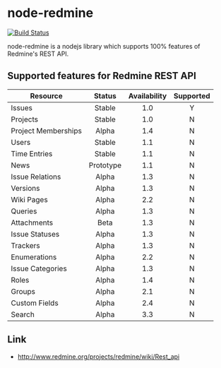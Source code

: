 node-redmine
===============
[![Build Status](https://travis-ci.org/zanran/node-redmine.svg?branch=master)](https://travis-ci.org/zanran/node-redmine)

node-redmine is a nodejs library which supports 100% features of Redmine's REST API.

## Supported features for Redmine REST API

|Resource|Status|Availability|Supported|
|------------- |:-------------:|:-----:|:-----:|
|Issues|Stable|1.0|Y|
|Projects |Stable |1.0|N|
|Project Memberships|Alpha |1.4|N|
|Users |Stable |1.1|N|
|Time Entries |Stable|1.1|N|
|News |Prototype |1.1|N|
|Issue Relations |Alpha |1.3|N|
|Versions |Alpha |1.3|N|
|Wiki Pages |Alpha |2.2|N|
|Queries |Alpha |1.3|N|
|Attachments |Beta |1.3|N|
|Issue Statuses |Alpha |1.3|N|
|Trackers |Alpha |1.3|N|
|Enumerations |Alpha |2.2|N|
|Issue Categories |Alpha |1.3|N|
|Roles|Alpha |1.4|N|
|Groups|Alpha |2.1|N|
|Custom Fields |Alpha |2.4|N|
|Search|Alpha|3.3|N|


## Link

* http://www.redmine.org/projects/redmine/wiki/Rest_api
